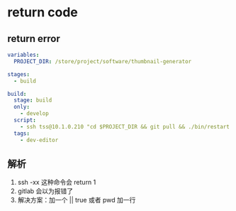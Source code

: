 # return code

## return error
```yml
variables:
  PROJECT_DIR: /store/project/software/thumbnail-generator

stages:
  - build

build:
  stage: build
  only:
    - develop
  script:
    - ssh tss@10.1.0.210 "cd $PROJECT_DIR && git pull && ./bin/restart.sh"
  tags:
    - dev-editor
```

## 解析
1. ssh -xx 这种命令会 return 1
2. gitlab 会以为报错了
3. 解决方案：加一个 || true 或者  pwd 加一行
